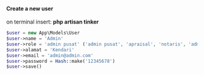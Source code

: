 #### Create a new user

on terminal insert: <strong> php artisan tinker </strong>
```php
$user = new App\Models\User
$user->name = 'Admin'
$user->role = 'admin pusat' ('admin pusat', 'apraisal', 'notaris', 'administrator')
$user->alamat = 'Kendari'
$user->email = 'admin@admin.com'
$user->password = Hash::make('12345678')
$user->save()
```
